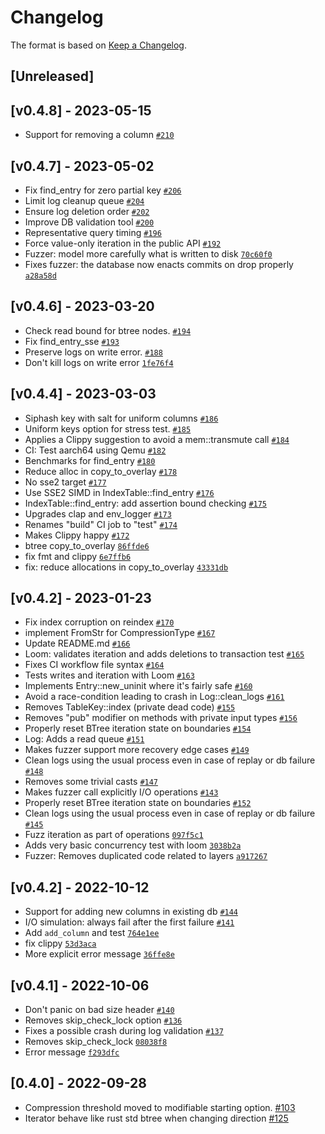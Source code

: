 # Changelog

The format is based on [Keep a Changelog].

[Keep a Changelog]: http://keepachangelog.com/en/1.0.0/

## [Unreleased]

## [v0.4.8] - 2023-05-15

- Support for removing a column [`#210`](https://github.com/paritytech/parity-db/pull/210)

## [v0.4.7] - 2023-05-02

- Fix find_entry for zero partial key [`#206`](https://github.com/paritytech/parity-db/pull/206)
- Limit log cleanup queue [`#204`](https://github.com/paritytech/parity-db/pull/204)
- Ensure log deletion order [`#202`](https://github.com/paritytech/parity-db/pull/202)
- Improve DB validation tool [`#200`](https://github.com/paritytech/parity-db/pull/200)
- Representative query timing [`#196`](https://github.com/paritytech/parity-db/pull/196)
- Force value-only iteration in the public API [`#192`](https://github.com/paritytech/parity-db/pull/192)
- Fuzzer: model more carefully what is written to disk [`70c60f0`](https://github.com/paritytech/parity-db/commit/70c60f02047d96138653502a0a40577687a4ba0c)
- Fixes fuzzer: the database now enacts commits on drop properly [`a28a58d`](https://github.com/paritytech/parity-db/commit/a28a58dc21ab8654641168e484be70227ea7d5e7)

## [v0.4.6] - 2023-03-20

- Check read bound for btree nodes. [`#194`](https://github.com/paritytech/parity-db/pull/194)
- Fix find_entry_sse [`#193`](https://github.com/paritytech/parity-db/pull/193)
- Preserve logs on write error.  [`#188`](https://github.com/paritytech/parity-db/pull/188)
- Don't kill logs on write error [`1fe76f4`](https://github.com/paritytech/parity-db/commit/1fe76f4f51a947f1a1dddfc66e4c2165fa8260b3)

## [v0.4.4] - 2023-03-03

- Siphash key with salt for uniform columns [`#186`](https://github.com/paritytech/parity-db/pull/186)
- Uniform keys option for stress test. [`#185`](https://github.com/paritytech/parity-db/pull/185)
- Applies a Clippy suggestion to avoid a mem::transmute call [`#184`](https://github.com/paritytech/parity-db/pull/184)
- CI: Test aarch64 using Qemu [`#182`](https://github.com/paritytech/parity-db/pull/182)
- Benchmarks for find_entry [`#180`](https://github.com/paritytech/parity-db/pull/180)
- Reduce alloc in copy_to_overlay [`#178`](https://github.com/paritytech/parity-db/pull/178)
- No sse2 target [`#177`](https://github.com/paritytech/parity-db/pull/177)
- Use SSE2 SIMD in IndexTable::find_entry [`#176`](https://github.com/paritytech/parity-db/pull/176)
- IndexTable::find_entry: add assertion bound checking [`#175`](https://github.com/paritytech/parity-db/pull/175)
- Upgrades clap and env_logger [`#173`](https://github.com/paritytech/parity-db/pull/173)
- Renames "build" CI job to "test" [`#174`](https://github.com/paritytech/parity-db/pull/174)
- Makes Clippy happy [`#172`](https://github.com/paritytech/parity-db/pull/172)
- btree copy_to_overlay [`86ffde6`](https://github.com/paritytech/parity-db/commit/86ffde6a0750e0fcefdde2a2b96df783f47641af)
- fix fmt and clippy [`6e7ffb6`](https://github.com/paritytech/parity-db/commit/6e7ffb6df20d3a9dc97d8b1633a4e0da42ceb14a)
- fix: reduce allocations in copy_to_overlay [`43331db`](https://github.com/paritytech/parity-db/commit/43331db9838094fc0c3dfe1f878c4bba0e902466)

## [v0.4.2] - 2023-01-23

- Fix index corruption on reindex [`#170`](https://github.com/paritytech/parity-db/pull/170)
- implement FromStr for CompressionType [`#167`](https://github.com/paritytech/parity-db/pull/167)
- Update README.md [`#166`](https://github.com/paritytech/parity-db/pull/166)
- Loom: validates iteration and adds deletions to transaction test [`#165`](https://github.com/paritytech/parity-db/pull/165)
- Fixes CI workflow file syntax [`#164`](https://github.com/paritytech/parity-db/pull/164)
- Tests writes and iteration with Loom [`#163`](https://github.com/paritytech/parity-db/pull/163)
- Implements Entry::new_uninit where it's fairly safe [`#160`](https://github.com/paritytech/parity-db/pull/160)
- Avoid a race-condition leading to crash in Log::clean_logs [`#161`](https://github.com/paritytech/parity-db/pull/161)
- Removes TableKey::index (private dead code) [`#155`](https://github.com/paritytech/parity-db/pull/155)
- Removes "pub" modifier on methods with private input types [`#156`](https://github.com/paritytech/parity-db/pull/156)
- Properly reset BTree iteration state on boundaries [`#154`](https://github.com/paritytech/parity-db/pull/154)
- Log: Adds a read queue [`#151`](https://github.com/paritytech/parity-db/pull/151)
- Makes fuzzer support more recovery edge cases [`#149`](https://github.com/paritytech/parity-db/pull/149)
- Clean logs using the usual process even in case of replay or db failure [`#148`](https://github.com/paritytech/parity-db/pull/148)
- Removes some trivial casts [`#147`](https://github.com/paritytech/parity-db/pull/147)
- Makes fuzzer call explicitly I/O operations [`#143`](https://github.com/paritytech/parity-db/pull/143)
- Properly reset BTree iteration state on boundaries [`#152`](https://github.com/paritytech/parity-db/issues/152)
- Clean logs using the usual process even in case of replay or db failure [`#145`](https://github.com/paritytech/parity-db/issues/145)
- Fuzz iteration as part of operations [`097f5c1`](https://github.com/paritytech/parity-db/commit/097f5c18ef486abd0da4dfe3372a02b74830085b)
- Adds very basic concurrency test with loom [`3038b2a`](https://github.com/paritytech/parity-db/commit/3038b2a36544c4ab3c7b67662b0415573be10509)
- Fuzzer: Removes duplicated code related to layers [`a917267`](https://github.com/paritytech/parity-db/commit/a917267ef6dc5189c7bfb9e707fdeba218541094)

## [v0.4.2] - 2022-10-12

- Support for adding new columns in existing db [`#144`](https://github.com/paritytech/parity-db/pull/144)
- I/O simulation: always fail after the first failure [`#141`](https://github.com/paritytech/parity-db/pull/141)
- Add `add_column` and test [`764e1ee`](https://github.com/paritytech/parity-db/commit/764e1ee5f8d52c2d00aa3c79af1402d30c38e958)
- fix clippy [`53d3aca`](https://github.com/paritytech/parity-db/commit/53d3acac2c5a16bfdea05e7ac539ddb0e7acbca3)
- More explicit error message [`36ffe8e`](https://github.com/paritytech/parity-db/commit/36ffe8ecf471f4f62671357ab2b72bf9a8517828)

## [v0.4.1] - 2022-10-06

- Don't panic on bad size header [`#140`](https://github.com/paritytech/parity-db/pull/140)
- Removes skip_check_lock option [`#136`](https://github.com/paritytech/parity-db/pull/136)
- Fixes a possible crash during log validation [`#137`](https://github.com/paritytech/parity-db/issues/137)
- Removes skip_check_lock [`08038f8`](https://github.com/paritytech/parity-db/commit/08038f862c9618181b847d0234da7eb5b9fba2cf)
- Error message [`f293dfc`](https://github.com/paritytech/parity-db/commit/f293dfc6609b886fa97dd089147b1a8bc9c8cc4e)

## [0.4.0] - 2022-09-28
- Compression threshold moved to modifiable starting option. [#103](https://github.com/paritytech/parity-db/pull/103)
- Iterator behave like rust std btree when changing direction [#125](https://github.com/paritytech/parity-db/pull/125)

